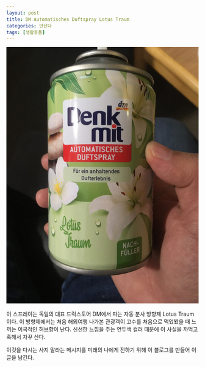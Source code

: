 ```yaml
---
layout: post
title: DM Automatisches Duftspray Lotus Traum
categories: 안산다
tags: [생활용품]
---
```

![Lotus Traum](/assets/images/posts/IMG_2630.JPG)

이 스프레이는 독일의 대표 드럭스토어 DM에서 파는 자동 분사 방향제 Lotus Traum 이다. 이 방향제에서는 처음 해외여행 나가본 관광객이 고수를 처음으로 먹었봤을 때 느끼는 이국적인 허브향이 난다. 신선한 느낌을 주는 연두색 컬러 때문에 이 사실을 까먹고 혹해서 자꾸 산다. 

이것을 다시는 사지 말라는 메시지를 미래의 나에게 전하기 위해 이 블로그를 만들어 이 글을 남긴다. 
